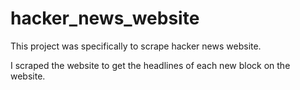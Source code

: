 # hacker_news_website

This project was specifically to scrape hacker news website.

I scraped the website to get the headlines of each new block on the website.
